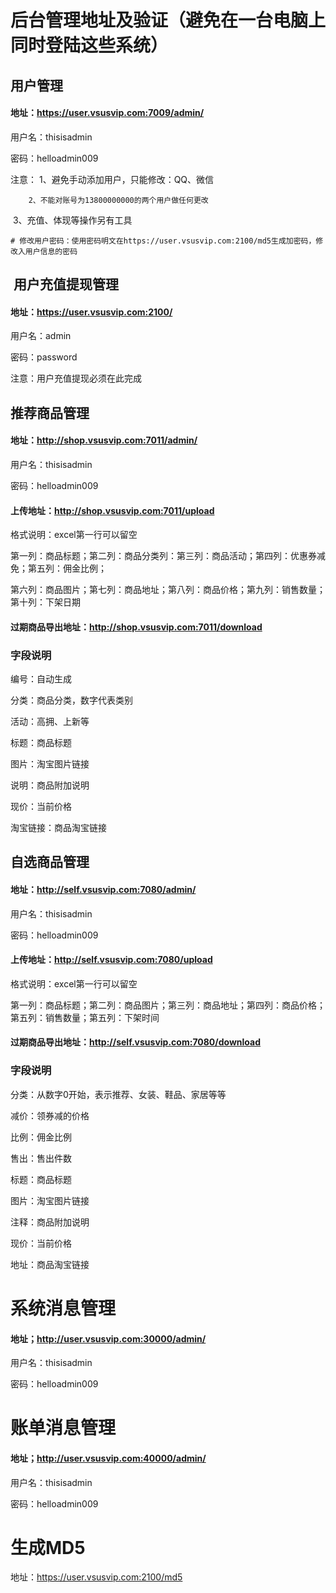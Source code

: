 # 后台管理地址及验证（避免在一台电脑上同时登陆这些系统）

## 用户管理

#### 地址：https://user.vsusvip.com:7009/admin/

用户名：thisisadmin

密码：helloadmin009

注意：	1、避免手动添加用户，只能修改：QQ、微信

 		2、不能对账号为13800000000的两个用户做任何更改

​		3、充值、体现等操作另有工具

```
# 修改用户密码：使用密码明文在https://user.vsusvip.com:2100/md5生成加密码，修改入用户信息的密码
```

##  用户充值提现管理

#### 地址：https://user.vsusvip.com:2100/

用户名：admin

密码：password

注意：用户充值提现必须在此完成

## 推荐商品管理

#### 地址：http://shop.vsusvip.com:7011/admin/

用户名：thisisadmin

密码：helloadmin009

#### 上传地址：http://shop.vsusvip.com:7011/upload

格式说明：excel第一行可以留空

第一列：商品标题；第二列：商品分类列：第三列：商品活动；第四列：优惠券减免；第五列：佣金比例；

第六列：商品图片；第七列：商品地址；第八列：商品价格；第九列：销售数量；第十列：下架日期

#### 过期商品导出地址：http://shop.vsusvip.com:7011/download

### 字段说明

编号：自动生成

分类：商品分类，数字代表类别

活动：高拥、上新等

标题：商品标题

图片：淘宝图片链接

说明：商品附加说明

现价：当前价格

淘宝链接：商品淘宝链接

## 自选商品管理

#### 地址：http://self.vsusvip.com:7080/admin/

用户名：thisisadmin

密码：helloadmin009

#### 上传地址：http://self.vsusvip.com:7080/upload

格式说明：excel第一行可以留空

第一列：商品标题；第二列：商品图片；第三列：商品地址；第四列：商品价格；第五列：销售数量；第五列：下架时间

#### 过期商品导出地址：http://self.vsusvip.com:7080/download

### 字段说明

分类：从数字0开始，表示推荐、女装、鞋品、家居等等

减价：领券减的价格

比例：佣金比例

售出：售出件数

标题：商品标题

图片：淘宝图片链接

注释：商品附加说明

现价：当前价格

地址：商品淘宝链接

# 系统消息管理

#### 地址；http://user.vsusvip.com:30000/admin/

用户名：thisisadmin

密码：helloadmin009

# 账单消息管理

#### 地址；http://user.vsusvip.com:40000/admin/

用户名：thisisadmin

密码：helloadmin009



# 生成MD5

地址：https://user.vsusvip.com:2100/md5